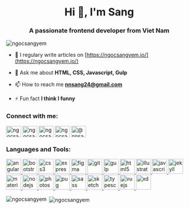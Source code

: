 <h1 align="center">Hi 👋, I'm Sang</h1>
<h3 align="center">A passionate frontend developer from Viet Nam</h3>

<p align="left"> <img src="https://komarev.com/ghpvc/?username=ngocsangyem&label=Profile%20views&color=0e75b6&style=flat" alt="ngocsangyem" /> </p>

- 📝 I regulary write articles on [https://ngocsangyem.io/](https://ngocsangyem.io/)

- 💬 Ask me about **HTML, CSS, Javascript, Gulp**

- 📫 How to reach me **nnsang24@gmail.com**

- ⚡ Fun fact **I think I funny**

<p align="left">
<h3 align="left">Connect with me:</h3>
<a href="https://codepen.io/ngocsangyem" target="blank"><img align="center" src="https://cdn.jsdelivr.net/npm/simple-icons@3.0.1/icons/codepen.svg" alt="ngocsangyem" height="30" width="40" /></a>
<a href="https://twitter.com/ngocsangyem" target="blank"><img align="center" src="https://cdn.jsdelivr.net/npm/simple-icons@3.0.1/icons/twitter.svg" alt="ngocsangyem" height="30" width="40" /></a>
<a href="https://linkedin.com/in/ngocsangyem" target="blank"><img align="center" src="https://cdn.jsdelivr.net/npm/simple-icons@3.0.1/icons/linkedin.svg" alt="ngocsangyem" height="30" width="40" /></a>
<a href="https://stackoverflow.com/users/ngocsangyem" target="blank"><img align="center" src="https://cdn.jsdelivr.net/npm/simple-icons@3.0.1/icons/stackoverflow.svg" alt="ngocsangyem" height="30" width="40" /></a>
<a href="https://medium.com/@nnsang24" target="blank"><img align="center" src="https://cdn.jsdelivr.net/npm/simple-icons@3.0.1/icons/medium.svg" alt="@nnsang24" height="30" width="40" /></a>
</p>

<h3 align="left">Languages and Tools:</h3>
<p align="left"> <a href="https://angular.io" target="_blank"> <img src="https://devicons.github.io/devicon/devicon.git/icons/angularjs/angularjs-original.svg" alt="angularjs" width="40" height="40"/> </a> <a href="https://getbootstrap.com" target="_blank"> <img src="https://devicons.github.io/devicon/devicon.git/icons/bootstrap/bootstrap-plain.svg" alt="bootstrap" width="40" height="40"/> </a> <a href="https://www.w3schools.com/css/" target="_blank"> <img src="https://devicons.github.io/devicon/devicon.git/icons/css3/css3-original-wordmark.svg" alt="css3" width="40" height="40"/> </a> <a href="https://expressjs.com" target="_blank"> <img src="https://devicons.github.io/devicon/devicon.git/icons/express/express-original-wordmark.svg" alt="express" width="40" height="40"/> </a> <a href="https://www.figma.com/" target="_blank"> <img src="https://www.vectorlogo.zone/logos/figma/figma-icon.svg" alt="figma" width="40" height="40"/> </a> <a href="https://git-scm.com/" target="_blank"> <img src="https://www.vectorlogo.zone/logos/git-scm/git-scm-icon.svg" alt="git" width="40" height="40"/> </a> <a href="https://gulpjs.com" target="_blank"> <img src="https://devicons.github.io/devicon/devicon.git/icons/gulp/gulp-plain.svg" alt="gulp" width="40" height="40"/> </a> <a href="https://www.w3.org/html/" target="_blank"> <img src="https://devicons.github.io/devicon/devicon.git/icons/html5/html5-original-wordmark.svg" alt="html5" width="40" height="40"/> </a> <a href="https://www.adobe.com/in/products/illustrator.html" target="_blank"> <img src="https://www.vectorlogo.zone/logos/adobe_illustrator/adobe_illustrator-icon.svg" alt="illustrator" width="40" height="40"/> </a> <a href="https://developer.mozilla.org/en-US/docs/Web/JavaScript" target="_blank"> <img src="https://devicons.github.io/devicon/devicon.git/icons/javascript/javascript-original.svg" alt="javascript" width="40" height="40"/> </a> <a href="https://jekyllrb.com/" target="_blank"> <img src="https://www.vectorlogo.zone/logos/jekyllrb/jekyllrb-icon.svg" alt="jekyll" width="40" height="40"/> </a> <a href="https://materializecss.com/" target="_blank"> <img src="https://raw.githubusercontent.com/prplx/svg-logos/5585531d45d294869c4eaab4d7cf2e9c167710a9/svg/materialize.svg" alt="materialize" width="40" height="40"/> </a> <a href="https://nodejs.org" target="_blank"> <img src="https://devicons.github.io/devicon/devicon.git/icons/nodejs/nodejs-original-wordmark.svg" alt="nodejs" width="40" height="40"/> </a> <a href="https://www.photoshop.com/en" target="_blank"> <img src="https://devicons.github.io/devicon/devicon.git/icons/photoshop/photoshop-plain.svg" alt="photoshop" width="40" height="40"/> </a> <a href="https://pugjs.org" target="_blank"> <img src="https://cdn.worldvectorlogo.com/logos/pug.svg" alt="pug" width="40" height="40"/> </a> <a href="https://sass-lang.com" target="_blank"> <img src="https://devicons.github.io/devicon/devicon.git/icons/sass/sass-original.svg" alt="sass" width="40" height="40"/> </a> <a href="https://www.sketch.com/" target="_blank"> <img src="https://www.vectorlogo.zone/logos/sketchapp/sketchapp-icon.svg" alt="sketch" width="40" height="40"/> </a> <a href="https://www.typescriptlang.org/" target="_blank"> <img src="https://devicons.github.io/devicon/devicon.git/icons/typescript/typescript-original.svg" alt="typescript" width="40" height="40"/> </a> <a href="https://vuejs.org/" target="_blank"> <img src="https://devicons.github.io/devicon/devicon.git/icons/vuejs/vuejs-original-wordmark.svg" alt="vuejs" width="40" height="40"/> </a> <a href="https://www.adobe.com/products/xd.html" target="_blank"> <img src="https://cdn.worldvectorlogo.com/logos/adobe-xd.svg" alt="xd" width="40" height="40"/> </a> </p>

<p style="margin-bottom: 10px;"><img align="left" src="https://github-readme-stats.vercel.app/api/top-langs/?username=ngocsangyem&layout=compact" alt="ngocsangyem" /></p>

<p>&nbsp;<img align="center" src="https://github-readme-stats.vercel.app/api?username=ngocsangyem&show_icons=true" alt="ngocsangyem" /></p>
